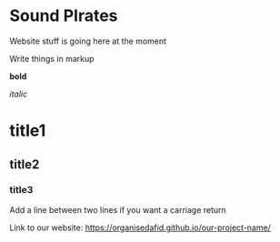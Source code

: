 # Sound PIrates

Website stuff is going here at the moment

Write things in markup

**bold**

*italic*

# title1

## title2

### title3

Add a line between two lines if you want a carriage return

Link to our website: https://organisedafid.github.io/our-project-name/
